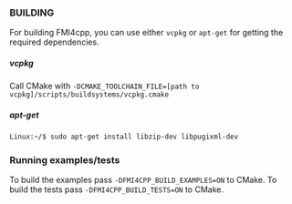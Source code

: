 ### BUILDING

For building FMI4cpp, you can use either `vcpkg` or `apt-get` for getting the required dependencies.

##### vcpkg

Call CMake with `-DCMAKE_TOOLCHAIN_FILE=[path to vcpkg]/scripts/buildsystems/vcpkg.cmake`

##### apt-get

```bash
Linux:~/$ sudo apt-get install libzip-dev libpugixml-dev
``` 

### Running examples/tests

To build the examples pass `-DFMI4CPP_BUILD_EXAMPLES=ON` to CMake.
To build the tests pass `-DFMI4CPP_BUILD_TESTS=ON` to CMake.
